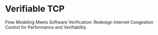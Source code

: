 # Verifiable TCP

Flow Modeling Meets Software Verification: Redesign Internet Congestion Control for Performance and Verifiability
